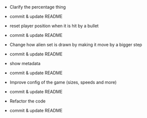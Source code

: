 - Clarify the percentage thing
- commit & update README

- reset player position when it is hit by a bullet
- commit & update README

- Change how alien set is drawn by making it move by a bigger step
- commit & update README

- show metadata
- commit & update README

- Improve config of the game (sizes, speeds and more)
- commit & update README

- Refactor the code
- commit & update README